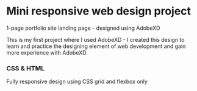 # Mini responsive web design project

1-page portfolio site landing page - designed using AdobeXD

This is my first project where I used AdobeXD - I created this design to learn and practice the designing element of web development and gain more experience with AdobeXD.

### CSS & HTML

Fully responsive design using CSS grid and flexbox only
